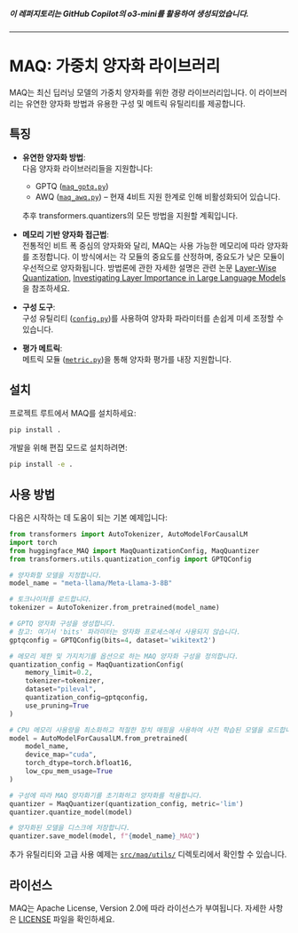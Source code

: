 ##### 이 레퍼지토리는 GitHub Copilot의 o3-mini를 활용하여 생성되었습니다.
---

# MAQ: 가중치 양자화 라이브러리

MAQ는 최신 딥러닝 모델의 가중치 양자화를 위한 경량 라이브러리입니다. 이 라이브러리는 유연한 양자화 방법과 유용한 구성 및 메트릭 유틸리티를 제공합니다.

## 특징

- **유연한 양자화 방법**:  
  다음 양자화 라이브러리들을 지원합니다:
  * GPTQ ([`maq_gptq.py`](src/maq/utils/maq_gptq.py))
  * AWQ ([`maq_awq.py`](src/maq/utils/maq_awq.py)) – 현재 4비트 지원 한계로 인해 비활성화되어 있습니다.  
  
  추후 transformers.quantizers의 모든 방법을 지원할 계획입니다.

- **메모리 기반 양자화 접근법**:  
  전통적인 비트 폭 중심의 양자화와 달리, MAQ는 사용 가능한 메모리에 따라 양자화를 조정합니다. 
  이 방식에서는 각 모듈의 중요도를 산정하며, 중요도가 낮은 모듈이 우선적으로 양자화됩니다. 
  방법론에 관한 자세한 설명은 관련 논문 [Layer-Wise Quantization](https://arxiv.org/abs/2406.17415), [Investigating Layer Importance in Large Language Models](https://arxiv.org/abs/2409.14381) 을 참조하세요.

- **구성 도구**:  
  구성 유틸리티 ([`config.py`](src/maq/utils/config.py))를 사용하여 양자화 파라미터를 손쉽게 미세 조정할 수 있습니다.

- **평가 메트릭**:  
  메트릭 모듈 ([`metric.py`](src/maq/utils/metric.py))을 통해 양자화 평가를 내장 지원합니다.

## 설치

프로젝트 루트에서 MAQ를 설치하세요:

```bash
pip install .
```

개발을 위해 편집 모드로 설치하려면:

```bash
pip install -e .
```

## 사용 방법

다음은 시작하는 데 도움이 되는 기본 예제입니다:

```python
from transformers import AutoTokenizer, AutoModelForCausalLM
import torch
from huggingface_MAQ import MaqQuantizationConfig, MaqQuantizer
from transformers.utils.quantization_config import GPTQConfig

# 양자화할 모델을 지정합니다.
model_name = "meta-llama/Meta-Llama-3-8B"

# 토크나이저를 로드합니다.
tokenizer = AutoTokenizer.from_pretrained(model_name)

# GPTQ 양자화 구성을 생성합니다.
# 참고: 여기서 'bits' 파라미터는 양자화 프로세스에서 사용되지 않습니다.
gptqconfig = GPTQConfig(bits=4, dataset='wikitext2')

# 메모리 제한 및 가지치기를 옵션으로 하는 MAQ 양자화 구성을 정의합니다.
quantization_config = MaqQuantizationConfig(
    memory_limit=0.2,
    tokenizer=tokenizer,
    dataset="pileval",
    quantization_config=gptqconfig,
    use_pruning=True
)

# CPU 메모리 사용량을 최소화하고 적절한 장치 매핑을 사용하여 사전 학습된 모델을 로드합니다.
model = AutoModelForCausalLM.from_pretrained(
    model_name,
    device_map="cuda",
    torch_dtype=torch.bfloat16,
    low_cpu_mem_usage=True
)

# 구성에 따라 MAQ 양자화기를 초기화하고 양자화를 적용합니다.
quantizer = MaqQuantizer(quantization_config, metric='lim')
quantizer.quantize_model(model)

# 양자화된 모델을 디스크에 저장합니다.
quantizer.save_model(model, f"{model_name}_MAQ")
```

추가 유틸리티와 고급 사용 예제는 [`src/maq/utils/`](src/maq/utils/) 디렉토리에서 확인할 수 있습니다.

## 라이선스

MAQ는 Apache License, Version 2.0에 따라 라이선스가 부여됩니다. 자세한 사항은 [LICENSE](./LICENSE) 파일을 확인하세요.

